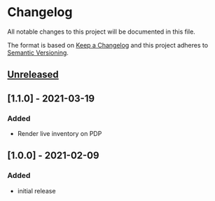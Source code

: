 # Changelog

All notable changes to this project will be documented in this file.

The format is based on [Keep a Changelog](http://keepachangelog.com/) and this project adheres to [Semantic Versioning](http://semver.org/).

## [Unreleased]

## [1.1.0] - 2021-03-19
### Added
- Render live inventory on PDP

## [1.0.0] - 2021-02-09
### Added
- initial release

[Unreleased]: https://github.com/retail-red/shopware-6/compare/1.0.0...HEAD
